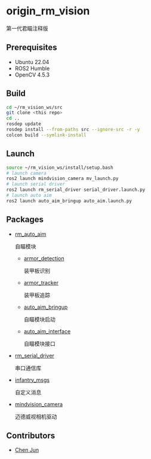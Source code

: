 # origin_rm_vision
第一代君瞄注释版

## Prerequisites
- Ubuntu 22.04
- ROS2 Humble
- OpenCV 4.5.3

## Build
```bash
cd ~/rm_vision_ws/src
git clone <this repo>
cd ..
rosdep update
rosdep install --from-paths src --ignore-src -r -y
colcon build --symlink-install
```

## Launch
```bash
source ~/rm_vision_ws/install/setup.bash
# launch camera
ros2 launch mindvision_camera mv_launch.py
# launch serial driver
ros2 launch rm_serial_driver serial_driver.launch.py
# launch auto aim
ros2 launch auto_aim_bringup auto_aim.launch.py
```

## Packages

- [rm_auto_aim](rm_auto_aim)

    自瞄模块

    - [armor_detection](rm_auto_aim/armor_detection)

        装甲板识别

    - [armor_tracker](rm_auto_aim/armor_tracker)
    
        装甲板追踪

    - [auto_aim_bringup](rm_auto_aim/auto_aim_bringup)

        自瞄模块启动
    
    - [auto_aim_interface](rm_auto_aim/auto_aim_interface)

        自瞄模块接口

- [rm_serial_driver](rm_serial_driver)

    串口通信库

- [infantry_msgs](infantry_msgs)

    自定义消息

- [mindvision_camera](mindvision_camera)

    迈德威视相机驱动

## Contributors

- [Chen Jun](https://github.com/chenjunnn)